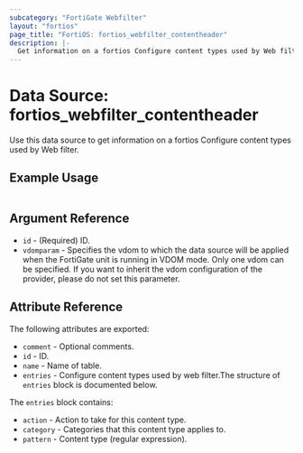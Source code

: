 ```yaml
---
subcategory: "FortiGate Webfilter"
layout: "fortios"
page_title: "FortiOS: fortios_webfilter_contentheader"
description: |-
  Get information on a fortios Configure content types used by Web filter.
---
```


# Data Source: fortios_webfilter_contentheader
Use this data source to get information on a fortios Configure content types used by Web filter.


## Example Usage

```hcl

```

## Argument Reference

* `id` - (Required) ID.
* `vdomparam` - Specifies the vdom to which the data source will be applied when the FortiGate unit is running in VDOM mode. Only one vdom can be specified. If you want to inherit the vdom configuration of the provider, please do not set this parameter.

## Attribute Reference

The following attributes are exported:

* `comment` - Optional comments.
* `id` - ID.
* `name` - Name of table.
* `entries` - Configure content types used by web filter.The structure of `entries` block is documented below.

The `entries` block contains:

* `action` - Action to take for this content type.
* `category` - Categories that this content type applies to.
* `pattern` - Content type (regular expression).
